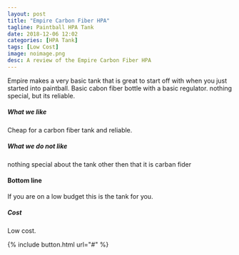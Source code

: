 ```yaml
---
layout: post
title: "Empire Carbon Fiber HPA"
tagline: Paintball HPA Tank
date: 2018-12-06 12:02
categories: [HPA Tank]
tags: [Low Cost]
image: noimage.png
desc: A review of the Empire Carbon Fiber HPA
---
```


Empire makes a very basic tank that is great to start off with when you just started into paintball. Basic cabon fiber bottle with a basic regulator. nothing special, but its reliable.

##### What we like

Cheap for a carbon fiber tank and reliable.

##### What we do not like

nothing special about the tank other then that it is carban fider

#### Bottom line

If you are on a low budget this is the tank for you.

##### Cost

Low cost.

{% include button.html url="#" %}

[aws]: https://www.amazon.com/Empire-Paintball-Basic-Carbon-System/dp/B0052F61TW/ref=sr_1_1?ie=UTF8&qid=1544057508&sr=8-1&keywords=empire+carbon+fiber+tank "Link to Empire Carbon Fiber HPA tank on Amazon"
